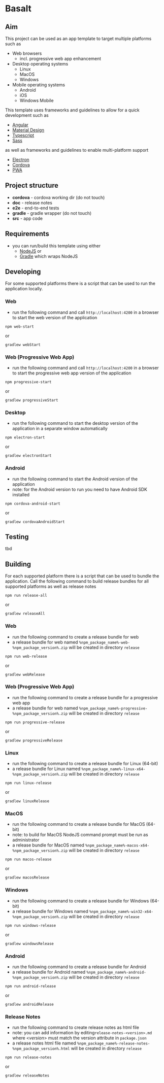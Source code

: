 # Basalt

## Aim

This project can be used as an app template to target multiple platforms such as

* Web browsers
  * incl. progressive web app enhancement
* Desktop operating systems
  * Linux
  * MacOS
  * Windows
* Mobile operating systems
  * Android
  * iOS
  * Windows Mobile

This template uses frameworks and guidelines to allow for a quick development such as

* [Angular](https://angular.io)
* [Material Design](http://material.io/)
* [Typescript](https://www.typescriptlang.org/)
* [Sass](http://sass-lang.com/)

as well as frameworks and guidelines to enable multi-platform support

* [Electron](https://electron.atom.io/)
* [Cordova](https://cordova.apache.org/)
* [PWA](https://developers.google.com/web/progressive-web-apps/)

## Project structure

* **cordova** - cordova working dir (do not touch)
* **doc** - release notes
* **e2e** - end-to-end tests
* **gradle** - gradle wrapper (do not touch)
* **src** - app code

## Requirements

* you can run/build this template using either
  * [NodeJS](https://nodejs.org/en/) or
  * [Gradle](https://gradle.org/) which wraps NodeJS 

## Developing

For some supported platforms there is a script that can be used to run the application locally.

### Web

* run the following command and call ```http://localhost:4200``` in a browser to start the web version of the application

```
npm web-start
```
or
```
gradlew webStart
```

### Web (Progressive Web App)

* run the following command and call ```http://localhost:4200``` in a browser to start the progressive web app version of the application

```
npm progressive-start
```
or
```
gradlew progressiveStart
```

### Desktop

* run the following command to start the desktop version of the application in a separate window automatically

```
npm electron-start
```
or
```
gradlew electronStart
```

### Android

* run the following command to start the Android version of the application
* note: for the Android version to run you need to have Android SDK installed

```
npm cordova-android-start
```
or
```
gradlew cordovaAndroidStart
```

## Testing

tbd

## Building

For each supported platform there is a script that can be used to bundle the application.
Call the following command to build release bundles for all supported platforms as well as release notes

```
npm run release-all
```
or
```
gradlew releaseAll
```

### Web

* run the following command to create a release bundle for web
* a release bundle for web named ```%npm_package_name%-web-%npm_package_version%.zip``` will be created in directory ```release```

```
npm run web-release
```
or
```
gradlew webRelease
```

### Web (Progressive Web App)

* run the following command to create a release bundle for a progressive web app
* a release bundle for web named ```%npm_package_name%-progressive-%npm_package_version%.zip``` will be created in directory ```release```

```
npm run progressive-release
```
or
```
gradlew progressiveRelease
```

### Linux

* run the following command to create a release bundle for Linux (64-bit)
* a release bundle for Linux named ```%npm_package_name%-linux-x64-%npm_package_version%.zip``` will be created in directory ```release```

```
npm run linux-release
```
or
```
gradlew linuxRelease
```

### MacOS

* run the following command to create a release bundle for MacOS (64-bit)
* note: to build for MacOS NodeJS command prompt must be run as administrator
* a release bundle for MacOS named ```%npm_package_name%-macos-x64-%npm_package_version%.zip``` will be created in directory ```release```

```
npm run macos-release
```
or
```
gradlew macosRelease
```

### Windows

* run the following command to create a release bundle for Windows (64-bit)
* a release bundle for Windows named ```%npm_package_name%-win32-x64-%npm_package_version%.zip``` will be created in directory ```release```

```
npm run windows-release
```
or
```
gradlew windowsRelease
```

### Android

* run the following command to create a release bundle for Android
* a release bundle for Android named ```%npm_package_name%-android-%npm_package_version%.zip``` will be created in directory ```release```

```
npm run android-release
```
or
```
gradlew androidRelease
```

### Release Notes

* run the following command to create release notes as html file
* note: you can add information by editing```release-notes-<version>.md``` where <_version_> must match the version attribute in ```package.json``` 
* a release notes html file named ```%npm_package_name%-release-notes-%npm_package_version%.html``` will be created in directory ```release```

```
npm run release-notes
```
or
```
gradlew releaseNotes
```
